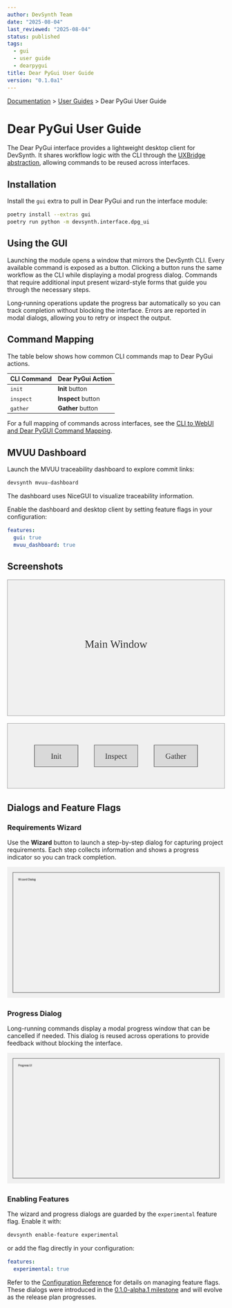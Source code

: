 ```yaml
---
author: DevSynth Team
date: "2025-08-04"
last_reviewed: "2025-08-04"
status: published
tags:
  - gui
  - user guide
  - dearpygui
title: Dear PyGui User Guide
version: "0.1.0a1"
---
```


<div class="breadcrumbs">
<a href="../index.md">Documentation</a> &gt; <a href="index.md">User Guides</a> &gt; Dear PyGui User Guide
</div>

# Dear PyGui User Guide

The Dear PyGui interface provides a lightweight desktop client for DevSynth. It shares workflow logic with the CLI through the [UXBridge abstraction](../architecture/uxbridge.md), allowing commands to be reused across interfaces.

## Installation

Install the `gui` extra to pull in Dear PyGui and run the interface module:

```bash
poetry install --extras gui
poetry run python -m devsynth.interface.dpg_ui
```

## Using the GUI

Launching the module opens a window that mirrors the DevSynth CLI. Every
available command is exposed as a button. Clicking a button runs the same
workflow as the CLI while displaying a modal progress dialog. Commands that
require additional input present wizard-style forms that guide you through the
necessary steps.

Long‑running operations update the progress bar automatically so you can track
completion without blocking the interface. Errors are reported in modal
dialogs, allowing you to retry or inspect the output.

## Command Mapping

The table below shows how common CLI commands map to Dear PyGui actions.

| CLI Command | Dear PyGui Action |
|-------------|------------------|
| `init`      | **Init** button |
| `inspect`   | **Inspect** button |
| `gather`    | **Gather** button |

For a full mapping of commands across interfaces, see the [CLI to WebUI and Dear PyGUI Command Mapping](../architecture/cli_webui_mapping.md).

## MVUU Dashboard

Launch the MVUU traceability dashboard to explore commit links:

```bash
devsynth mvuu-dashboard
```

The dashboard uses NiceGUI to visualize traceability information.

Enable the dashboard and desktop client by setting feature flags in your configuration:

```yaml
features:
  gui: true
  mvuu_dashboard: true
```

## Screenshots

![Main window](../images/dearpygui/main_window.svg)

![Command buttons](../images/dearpygui/command_buttons.svg)

## Dialogs and Feature Flags

### Requirements Wizard

Use the **Wizard** button to launch a step-by-step dialog for capturing project requirements. Each step collects information and shows a progress indicator so you can track completion.

![Wizard dialog](../images/dearpygui/wizard_dialog.svg)

### Progress Dialog

Long-running commands display a modal progress window that can be cancelled if needed. This dialog is reused across operations to provide feedback without blocking the interface.

![Progress dialog](../images/dearpygui/progress_dialog.svg)

### Enabling Features

The wizard and progress dialogs are guarded by the `experimental` feature flag. Enable it with:

```bash
devsynth enable-feature experimental
```

or add the flag directly in your configuration:

```yaml
features:
  experimental: true
```

Refer to the [Configuration Reference](configuration_reference.md#feature-flags) for details on managing feature flags. These dialogs were introduced in the [0.1.0-alpha.1 milestone](../roadmap/release_plan.md#010-alpha1) and will evolve as the release plan progresses.

